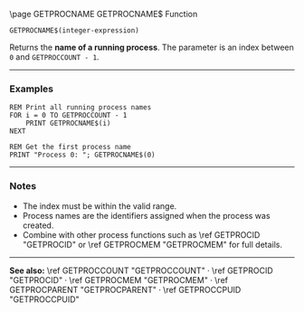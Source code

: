 \page GETPROCNAME GETPROCNAME$ Function

```basic
GETPROCNAME$(integer-expression)
```

Returns the **name of a running process**.
The parameter is an index between `0` and `GETPROCCOUNT - 1`.

---

### Examples

```basic
REM Print all running process names
FOR i = 0 TO GETPROCCOUNT - 1
    PRINT GETPROCNAME$(i)
NEXT
```

```basic
REM Get the first process name
PRINT "Process 0: "; GETPROCNAME$(0)
```

---

### Notes

* The index must be within the valid range.
* Process names are the identifiers assigned when the process was created.
* Combine with other process functions such as \ref GETPROCID "GETPROCID" or \ref GETPROCMEM "GETPROCMEM" for full details.

---

**See also:**
\ref GETPROCCOUNT "GETPROCCOUNT" · \ref GETPROCID "GETPROCID" · \ref GETPROCMEM "GETPROCMEM" · \ref GETPROCPARENT "GETPROCPARENT" · \ref GETPROCCPUID "GETPROCCPUID"

